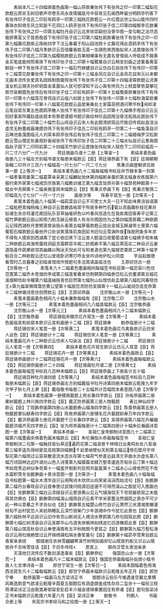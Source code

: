 <!-- { "loadSidebar": true } -->
　　素绢本凡二十四幅俱着色画第一幅山茶款署张伟下有张伟之印一印第二幅梨花款题云原非玉树旧歌声帘卷东风永夜情偏是月中容易见石阑西畔最分明鸥亭钓客下有张伟印子佳氏二印前有鸥亭一印第三幅桃花款题云一片红霞远世尘仙山能作四时春珠衣斜倚东风立知是千花洞口人鸥亭张伟下有伟印张子佳二印第四幅郁李花款署张伟下有张伟之印一印第五幅牡丹自识云北宋徐崇嗣创没骨华图一变勾勒之法尽态极妍黄荃父子皆爲俛首下有伟印张子佳二印第六幅杜鹃款署张伟下有张伟之印一印第七幅藤花题紫云珠帐四字下注云春暮于阳山园池观十丈藤花得此意鸥亭伟下有张伟子佳二印第八幅月季款识云百倍馨香胜玉蕋一生顔色笑西施拟宋人法毘陵张伟下有张伟印子佳氏二印第九幅樱桃款题云百果相嘲事有无嘉名曾借丽人呼赋成不屑黄金买笔底能倾照乘珠下有伟印张子佳二印第十幅鸎粟自识云稍变刻画之迹畧备黄荃鲜丽一种下有张伟子佳二印第十一幅石竹蛱蜨自识云仿白石翁张伟下有伟印一印第十二幅萱花款署张伟下有张伟之印一印第十三幅金凤花自识云金凤花自宋元以来都无画本流传余爱其名因爲制图畱照张伟下有张伟子佳二印第十四幅凌霄款题云流黄溪女机云锦天孙织铜盘金茎露仙人犹可卽深知干云心眞有抟风力上枝盘拏势莫攀花房尽染朝霞色张伟后有伟印张子佳二印前有鸥亭一印第十五幅蜀葵款署张伟下有伟印一印第十六幅荳花脊鸰自识云临六如居士张伟下有张伟一印第十七幅秋海棠款署张伟下有伟印一印第十八幅菊花款题云品爱柴桑处士家霜苔把酒问寒华秋闲却凌云笔自冩东篱五色霞鸥亭散人张伟下有张伟印子佳氏二印第十九幅佛手柑自识云云阳好事家所藏赵昌纨扇本有蔡君谟细书题识眞绘林珍品因用没骨法拓爲此图张伟下有张伟子佳二印第二十幅竹石山鸡自识云宋人有此图清妍简远尽致旧传爲赵昌渲淡虚灵无粉墨痕最难摸仿伟下有张伟印子佳氏二印前有鸥亭一印第二十一幅鱼藻自识云琳池鱼藻图临元人刘寀本鸥亭张伟后有张伟子佳氏二印第二十二幅蜡梅罗汉松款题云雪山僧定处鼻观妙香闻张伟下有伟印张子佳二印第二十三幅水仙自识云羣眞图临赵子固下二印同前第二十四幅天竹款识云毘陵张伟拟宋人赋色下二印同前幅高一尺二寸六分广一尺九分
　　蒋廷锡画鸟谱十二册【上等宙一】
　　素绢本着色画毎册凢三十幅左方别幅书谱文每册末幅款云【臣】蒋廷锡恭画下有【臣】廷锡朝朝染翰二印共计三百六十幅幅高一尺七分广一尺二寸九分
　　焦秉贞画歴朝贤后故事一册【上等洪一】
　　素绢本着色画凢十二幅每幅楷书标目并节録本事一则第一幅孝事周姜第二幅葛覃亲采第三幅麟趾贻休第四幅躬亲蚕织第五幅身衣练服第六服约束外家第七幅戒饬宗族第八幅教训诸王第九幅含饴弄孙第十幅禁苑种糓第十一幅女中尧舜第十二幅亲掖銮舆末幅款云【臣】焦秉贞恭画下有【臣】焦秉贞敬慎二印幅高九寸七分广一尺一寸六分
　　画册次等
　　恽寿平冩生一册【次等天一】
　　素笺本着色画凢十幅第一幅菘菜自识云不可使士大夫一日不知此味黄涪翁语第二幅枇杷青梅杨梅三种自识云晋滕昌祐常于所居多种竹石菊以资画趣析枝花果并拟诸生余亦将灌花南田玩乐苔草抽毫研色以吟春风信造化在我矣南田客寿平记第三幅竹笋款题云拔山知雨力削玉破云根昔人有龙孙图因仿为之第四幅莲房藕二种款题云记得西湖秋月里劈莲曾染指头香第五幅萝菔款题云拔出金城玉酥凝带土膏第六幅葡萄石榴款题云看他开口处谈笑落珠玑南田前书旧句云雪渊昨夜珠脱罔象多年求不得有人摸索到西湖离了昆仑依旧黑下注云昔人题温日观葡萄语第七幅佛手柑朱橘二种款题云南海带露枝洞庭含霜颗苕华阁二妙图寿平第八幅豆荚茄实二种自识云姜道隐喜作蔬果欲领其幽趣以陶泳天倪此可与知者道也第九幅银杏栗房二种第十幅芋魁百合二种款题云还忆山堂夜卧迟寒灯呼友坐吟诗地炉松火同煨
　　芋自起推牕看雪时乙丑暮春之初瓯香馆戏作按题句多沈周语盖临沈也
　　王原祁仿古一册【次等地一】
　　素笺本凢十二幅着色墨画相间每幅签书标目第一幅峦容川色仿范寛第二幅乔木苍烟仿李成第三幅莲峯叠翠仿荆闗第四幅泰岱松云仿董源第五幅花溪烟柳仿赵令穰第六幅逺岫拖青仿巨然第七幅秋山仙馆仿赵孟頫第八幅松冈春晓仿王第九幅翠微晴霭仿黄公望第十幅层峦浓防仿吴镇第十一幅云山凝润仿高克恭第十二幅林塘诗思仿倪瓒款云【臣】王原祁恭画
　　沈宗敬山水一册【次等元一】
　　素笺本墨画着色相间凢十幅未署款每幅有【臣】沈宗敬二印
　　沈宗敬山水一册【次等元二】
　　素笺本着色墨画相间凢八幅首幅款云【臣】沈宗敬恭画
　　沈宗敬山水一册【次等元三】
　　素绢本着色墨画相间凢十二幅末幅款云【臣】沈宗敬恭画
　　蒋廷锡临宋徽宗花卉冩生一册【次等黄一】
　　素绢本着色画临宣和纨扇本款识云宣和画册十二幅【臣】蒋廷锡奉
　　勅恭临册计十二幅
　　蒋廷锡仿宋人笔意一册【次等黄二】
　　素笺本着色画花鸟禽鱼款识云仿宋人设色【臣】蒋廷锡册计十二幅
　　蒋廷锡仿宋人笔意一册【次等黄三】
　　素绢本墨画花卉十二种款识云仿宋人勾染法【臣】蒋廷锡册计十二幅
　　蒋廷锡仿元人笔意一册【次等黄四】
　　素绢本着色花卉冩生款识云仿元人冩意【臣】蒋廷锡册计十二幅
　　蒋廷锡花卉一册【次等黄五】
　　素绢本着色画款云【臣】蒋廷锡恭画册计十二幅蒋廷锡花卉一册【次等黄六】
　　素绢本着色画每幅款云【臣】蒋廷锡恭画册计二十四幅
　　蒋廷锡画牡丹谱二册【次等黄七】
　　素绢本着色画毎幅签书标目凢百种末幅欵云【臣】蒋廷锡恭画上下册各计五十幅
　　蒋廷锡百种牡丹谱四册【次等黄八】
　　素绢本着色画每幅签书标目凢百种每册末幅款云【臣】蒋廷锡恭画左方别幅戴临书牡丹诗第四册末幅款云乾隆九年岁次甲子秋七月上澣【臣】戴临敬书每册二十五幅共计百幅院本寿意图八册【次等宇一】
　　素绢本着色画第一册楼阁籖题上苑长春四字款云【臣】孙祐恭画第二册果树籖题上林兴爽四字款云【臣】戴正防恭画第三册人物籖题
　　寿比神仙四字款云【臣】丁观鹏恭画第四册山水籖题寿山福海四字款云【臣】陈善恭画第五册人物籖题羣仙献寿四字款云【臣】陈枚恭画第六册翎毛花卉籖题龄寿万年四字款云【臣】戴洪恭画第七册花卉籖题千日长春四字款云【臣】吴璋恭画第八幅花卉蝙蝠籖题洪福齐天四字款云【臣】张为邦恭画每册计十二幅第四册计十幅朱伦瀚画诗意图一册【次等宙一】
　　素绢本恭画一
　　圣祖仁皇帝御制诗意图凢十二幅第三幅第六幅墨画余俱着色画末幅款云【臣】朱伦瀚指头恭画每幅签书
　　圣祖仁皇帝御制诗二句第一幅触目皆仙草迎遍药花第二幅淑景千林晴日出禽鸣处处八音谐第三幅亭遥先得树密显高枝第四幅朝千岩里峭壁似天削第五幅云倚石壁月宇伴梨花第六幅雨过云容易散波流水态长存第七幅荷气参差远益清兰亭曲水亦虚名第八幅万顷园林达远阡湖光山色入诗笺第九幅偃葢龙鳞万壑青逶迤芳甸杂云汀第十幅远岑如竞秀近岭似争竒第十一幅鉴开倒影列反照共氤氲第十二幅水心山骨依然在不改氷霜积雪冬张鹏翀画十景诗意图一册【次等洪一】
　　素笺本着色画凢十幅每幅自书标题第一幅水木清华自识云用陶诗木欣欣以向荣泉涓涓而始流句【臣】张鹏翀第二幅丹台春晓自识云尝奉使过武陵问桃源旧迹邈不可得然溪山之胜犹可入图画也【臣】张鹏翀第三幅白云浓緑自识云曾游黄山见云气铺海信天下竒观屡欲冩之未能得其仿佛也【臣】鹏翀第四幅溪山烟雨自识云素不学米家墨法然烟雨之景亦不可少此一种以意摹之不求肖似也【臣】鹏翀第五幅楚山修竹自识云萧然三伏潇湘里嬾漫经旬不出村犹恐人来妨熟睡乱云深竹锁柴门少年游湘中作今犹忆此景也【臣】鹏翀第六幅秋林平远自识云旧作有空山断涧无人境流水寒鸦第几桥句因冩此图【臣】鹏翀第七幅红树清泉自识云吴郡华山鸟道夹岸枫林如绣追忆旧游橅冩此景【臣】鹏翀第八幅山馆高秋自识云奉使滇南有五华秋眺图今更冩之【臣】鹏翀第九幅万壑松涛自识云用杜陵絶壁过云开锦绣疎松隔水奏笙簧句【臣】鹏翀第十幅茆亭雪霁自题云香案亲承绕
　　御烟谢庄衣袂雪翩翩寒溪竹树明如画却忆山隂放钓船又识云山隂放舟千古咏雪佳话【臣】于旧冬侍班
　　恩宣上
　　御舟泛雪太液池亲承
　　天藻他日流传应不数剡溪逸事矣【臣】鹏翀恭纪
　　强国忠山水一册【次等荒一】
　　素绢本着色画凡十二幅末幅款云【臣】强国忠恭画每幅孙岳颁小楷书唐人七言律诗各一首
　　郎世宁冩生一册【次等日一】
　　素绢本圆幅着色用海西法冩生凡十二幅每幅款云【臣】郎世宁恭画末幅款识云乾隆五年正月【臣】郎世宁奉
　　勅恭画第一幅画马左方梁诗正书
　　御题诗云伯乐今难遇谁空冀北羣横风嘶逸韵意气欲凌云乾隆辛酉夏五御题后有涵虚朗鉴成性存存二玺余十一幅任兰枝蒋溥梁诗正汪由敦嵩寿鄂容安彭启丰介福金德瑛秦蕙田庄有恭诸【臣】题句皆梁诗正书末幅款识云乾隆六年夏六月【臣】梁诗正奉
　　勅敬书
　　列朝人
　　书画合册上等
　　宋高宗书孝经马和之绘图一册【上等天一】

